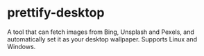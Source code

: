 # prettify-desktop
A tool that can fetch images from Bing, Unsplash and Pexels, and automatically set it as your desktop wallpaper. Supports Linux and Windows.
